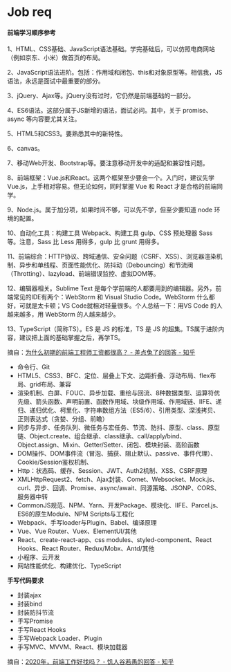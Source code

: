 # Job req



#### 前端学习顺序参考

1、HTML、CSS基础、JavaScript语法基础。学完基础后，可以仿照电商网站（例如京东、小米）做首页的布局。

2、JavaScript语法进阶。包括：作用域和闭包、this和对象原型等。相信我，JS语法，永远是面试中最重要的部分。

3、jQuery、Ajax等。jQuery没有过时，它仍然是前端基础的一部分。

4、ES6语法。这部分属于JS新增的语法，面试必问。其中，关于 promise、async 等内容要尤其关注。

5、HTML5和CSS3。要熟悉其中的新特性。

6、canvas。

7、移动Web开发、Bootstrap等。要注意移动开发中的适配和兼容性问题。

8、前端框架：Vue.js和React。这两个框架至少要会一个。入门时，建议先学Vue.js，上手相对容易。但无论如何，同时掌握 Vue 和 React 才是合格的前端同学。

9、Node.js。属于加分项，如果时间不够，可以先不学，但至少要知道 node 环境的配置。

10、自动化工具：构建工具 Webpack、构建工具 gulp、CSS 预处理器 Sass 等。注意，Sass 比 Less 用得多，gulp 比 grunt 用得多。

11、前端综合：HTTP协议、跨域通信、安全问题（CSRF、XSS）、浏览器渲染机制、异步和单线程、页面性能优化、防抖动（Debouncing）和节流阀（Throtting）、lazyload、前端错误监控、虚拟DOM等。

12、编辑器相关。Sublime Text 是每个学前端的人都要用到的编辑器。另外，前端常见的IDE有两个：WebStorm 和 Visual Studio Code。WebStorm 什么都好，可就是太卡顿；VS Code就相对轻量很多。个人总结一下：用VS Code 的人越来越多，用 WebStorm 的人越来越少。

13、TypeScript（简称TS）。ES 是 JS 的标准，TS 是 JS 的超集。TS属于进阶内容，建议把上面的基础掌握之后，再学TS。

摘自：[为什么初期的前端工程师工资都很高？ - 差点兔了的回答 - 知乎](https://www.zhihu.com/question/34999421/answer/1265536336)





- 命令行、Git
- HTML5、CSS3、BFC、定位、层叠上下文、边距折叠、浮动布局、flex布局、grid布局、兼容
- 渲染机制、白屏、FOUC、异步加载、重绘与回流、8种数据类型、运算符优先级、箭头函数、声明前置、函数作用域、块级作用域、作用域链、IIFE、递归、递归优化、柯里化、字符串数组方法（ES5/6）、引用类型、深浅拷贝、正则表达式（贪婪、分组、前瞻）
- 同步与异步、任务队列、微任务与宏任务、节流、防抖、原型、class、原型链、Object.create、组合继承、class继承、call/apply/bind、Object.assign、Mixin、Getter/Setter、闭包、模块封装、高阶函数
- DOM操作、DOM事件流（冒泡、捕获、阻止默认、passive、事件代理）、Cookie/Session鉴权机制、
- Http：状态码、缓存、Session、JWT、Auth2机制、XSS、CSRF原理
- XMLHttpRequest2、fetch、Ajax封装、Comet、Websocket、Mock.js、curl、异步、回调、Promise、async/await、同源策略、JSONP、CORS、服务器中转
- CommonJS规范、NPM、Yarn、开发Package、模块化、IIFE、Parcel.js、ES6的原生Module、NPM Scripts与工程化
- Webpack、手写loader与Plugin、Babel、编译原理
- Vue、Vue Router、Vuex、ElementUI/其他
- React、create-react-app、css modules、styled-component、React Hooks、React Router、Redux/Mobx、Antd/其他
- 小程序、云开发
- 网站性能优化、构建优化、TypeScript

**手写代码要求**

- 封装ajax
- 封装bind
- 封装防抖节流
- 手写Promise
- 手写React Hooks
- 手写Webpack Loader、Plugin
- 手写MVC、MVVM、React、模块加载器

摘自：[2020年，前端工作好找吗？ - 饥人谷若愚的回答 - 知乎](https://www.zhihu.com/question/407227582/answer/1389395178)
